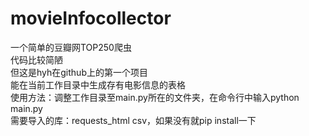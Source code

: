 # movieInfocollector
一个简单的豆瓣网TOP250爬虫  
代码比较简陋  
但这是hyh在github上的第一个项目  
能在当前工作目录中生成存有电影信息的表格  
使用方法：调整工作目录至main.py所在的文件夹，在命令行中输入python main.py  
需要导入的库：requests_html  csv，如果没有就pip install一下

